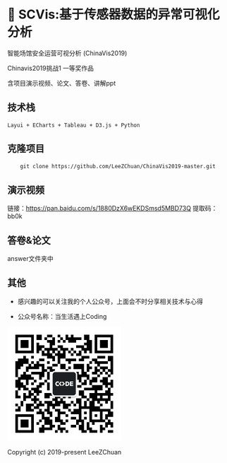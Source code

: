 

# :leaves: SCVis:基于传感器数据的异常可视化分析 

智能场馆安全运营可视分析 (ChinaVis2019)

 Chinavis2019挑战1 一等奖作品 
 
 含项目演示视频、论文、答卷、讲解ppt
   
## 技术栈
    Layui + ECharts + Tableau + D3.js + Python

## 克隆项目
```bash
    git clone https://github.com/LeeZChuan/ChinaVis2019-master.git

```

## 演示视频

链接：https://pan.baidu.com/s/1880DzX6wEKDSmsd5MBD73Q 
提取码：bb0k 

## 答卷&论文

answer文件夹中

## 其他

* 感兴趣的可以关注我的个人公众号，上面会不时分享相关技术与心得

* 公众号名称：当生活遇上Coding

![公众号](微信公众号.jpg)


Copyright (c) 2019-present LeeZChuan
